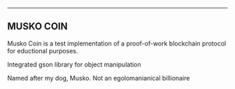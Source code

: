 -----------
MUSKO COIN 
-----------

Musko Coin is a test implementation of a proof-of-work blockchain protocol for eductional purposes. 

Integrated gson library for object manipulation

Named after my dog, Musko. Not an egolomanianical billionaire 
